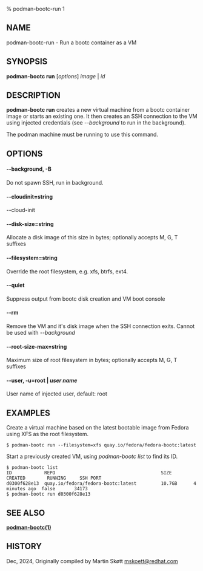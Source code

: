 % podman-bootc-run 1

## NAME
podman-bootc-run - Run a bootc container as a VM

## SYNOPSIS
**podman-bootc run** [*options*] *image* | *id*

## DESCRIPTION
**podman-bootc run** creates a new virtual machine from a bootc container image or starts an existing one.
It then creates an SSH connection to the VM using injected credentials (see *--background* to run in the background).

The podman machine must be running to use this command.

## OPTIONS

#### **--background**, **-B**
Do not spawn SSH, run in background.

#### **--cloudinit**=**string**
--cloud-init <cloud-init data directory>

#### **--disk-size**=**string**
Allocate a disk image of this size in bytes; optionally accepts M, G, T suffixes

#### **--filesystem**=**string**
Override the root filesystem, e.g. xfs, btrfs, ext4.

#### **--quiet**
Suppress output from bootc disk creation and VM boot console

#### **--rm**
Remove the VM and it's disk image when the SSH connection exits. Cannot be used with *--background*

#### **--root-size-max**=**string**
Maximum size of root filesystem in bytes; optionally accepts M, G, T suffixes

#### **--user**, **-u**=**root** | *user name*
User name of injected user, default: root

## EXAMPLES
Create a virtual machine based on the latest bootable image from Fedora using XFS as the root filesystem.
```
$ podman-bootc run --filesystem=xfs quay.io/fedora/fedora-bootc:latest
```

Start a previously created VM, using *podman-bootc list* to find its ID.
```
$ podman-bootc list
ID            REPO                                       SIZE        CREATED        RUNNING     SSH PORT
d0300f628e13  quay.io/fedora/fedora-bootc:latest         10.7GB      4 minutes ago  false       34173
$ podman-bootc run d0300f628e13
```

## SEE ALSO

**[podman-bootc(1)](podman-bootc.1.md)**

## HISTORY
Dec, 2024, Originally compiled by Martin Skøtt <mskoett@redhat.com>
